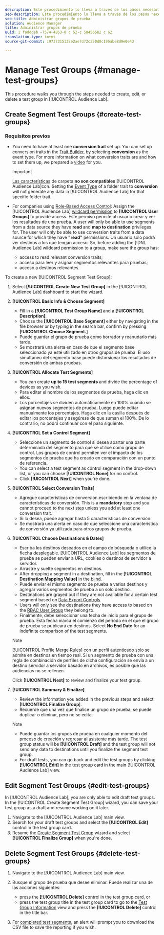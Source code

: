 ```yaml
---
description: Este procedimiento lo lleva a través de los pasos necesarios para crear, editar o eliminar un grupo de prueba en Audience Lab
seo-description: Este procedimiento lo lleva a través de los pasos necesarios para crear, editar o eliminar un grupo de prueba en Audience Lab
seo-title: Administrar grupos de prueba
solution: Audience Manager
title: Administrar grupos de prueba
uuid: 2 fadddeb -7574-4853-8 c 52-c 58456582 c 62
translation-type: tm+mt
source-git-commit: c9737315132e2ae7d72c250d8c196abe8d9e0e43

---
```



# Manage Test Groups {#manage-test-groups}

This procedure walks you through the steps needed to create, edit, or delete a test group in [!UICONTROL Audience Lab].

## Create Segment Test Groups {#create-test-groups}

### Requisitos previos

<!-- create-test-group.xml -->

* You need to have at least one **conversion trait** set up. You can set up conversion traits in the [Trait Builder](../../features/traits/create-onboarded-rule-based-traits.md), by selecting **conversion** as the event type. For more information on what conversion traits are and how to set them up, we prepared a [video](https://helpx.adobe.com/audience-manager/kt/using/creating-conversion-traits-feature-video-use.html) for you.

   >[!IMPORTANT]
   >
   >[Las características](../../features/traits/about-folder-traits.md) de carpeta **no son compatibles** [!UICONTROL Audience Lab]con. Setting the [Event Type](../../features/traits/create-onboarded-rule-based-traits.md) of a folder trait to **conversion** will not generate any data in [!UICONTROL Audience Lab] for that specific folder trait.

* For companies using [Role-Based Access Control](../../features/administration/administration-overview.md): Assign the [!UICONTROL Audience Lab] [wildcard permission](../../features/administration/administration-overview.md#wild-card-permissions) to **[!UICONTROL User Groups]** to provide access. Este permiso permite al usuario crear y ver los resultados de una prueba. A user will only be able to use segments from a data source they have **read** and **map to destination** privileges for. The user will only be able to use conversion traits from a data source for which they have **&quot;read&quot;** permissions. Un usuario solo podrá ver destinos a los que tengan acceso. So, before adding the [!DNL Audience Lab] wildcard permission to a group, make sure the group has:
   * access to read relevant conversion traits;
   * acceso para leer y asignar segmentos relevantes para pruebas;
   * acceso a destinos relevantes.

To create a new [!UICONTROL Segment Test Group]:

1. Select **[!UICONTROL Create New Test Group]** in the [!UICONTROL Audience Lab] dashboard to start the wizard.
1. **[!UICONTROL Basic Info & Choose Segment]**

   * Fill in a **[!UICONTROL Test Group Name]** and a **[!UICONTROL Description]**.
   * Choose the **[!UICONTROL Base Segment]** either by navigating in the file browser or by typing in the search bar, confirm by pressing **[!UICONTROL Choose Segment.]**
   * Puede guardar el grupo de prueba como borrador y reanudarlo más tarde.
   * Se mostrará una alerta en caso de que el segmento base seleccionado ya esté utilizado en otros grupos de prueba. El uso simultáneo del segmento base puede distorsionar los resultados de conversión de ambas pruebas.

1. **[!UICONTROL Allocate Test Segments]**

   * You can create **up to 15 test segments** and divide the percentage of devices as you wish.
   * Para editar el nombre de los segmentos de prueba, haga clic en ellos.
   * Los porcentajes se dividen automáticamente en 100% cuando se asignan nuevos segmentos de prueba. Luego puede editar manualmente los porcentajes. Haga clic en la casilla después de editar los porcentajes y asegúrese de que suman el 100%. De lo contrario, no podrá continuar con el paso siguiente.

1. **[!UICONTROL Set a Control Segment]**

   * Seleccione un segmento de control si desea apartar una parte determinada del segmento para que se utilice como grupo de control. Los grupos de control permiten ver el impacto de los segmentos de prueba que ha creado en comparación con un punto de referencia.
   * You can select a test segment as control segment in the drop-down list, or you can choose **[!UICONTROL None]** for no control.
   * Click **[!UICONTROL Next]** when you&#39;re done.

1. **[!UICONTROL Select Conversion Traits]**

   * Agregue características de conversión escribiendo en la ventana de características de conversión. This is a **mandatory** step and you cannot proceed to the next step unless you add at least one conversion trait.
   * Si lo desea, puede agregar hasta 5 características de conversión.
   * Se mostrará una alerta en caso de que seleccione una característica de conversión ya utilizada para otros grupos de prueba.

1. **[!UICONTROL Choose Destinations & Dates]**

   * Escriba los destinos deseados en el campo de búsqueda o utilice la flecha desplegable. [!UICONTROL Audience Lab] los segmentos de prueba se pueden enviar a URL, cookies o destinos de servidor a servidor.
   * Arrastre y suelte segmentos en destinos.
   * After dropping a segment in a destination, fill in the **[!UICONTROL Destination Mapping Value]** in the blind.
   * Puede enviar el mismo segmento de prueba a varios destinos y agregar varios segmentos de prueba a un solo destino.
   * Destinations are grayed out if they are not available for a certain test segment based on [Data Export Controls](../../features/data-export-controls.md).
   * Users will only see the destinations they have access to based on the [RBAC User Group](../../features/administration/administration-overview.md) they belong to.
   * Finalmente, debe seleccionar una fecha de inicio para el grupo de prueba. Esta fecha marca el comienzo del período en el que el grupo de prueba se publicará en destinos. Select **No End Date** for an indefinite comparison of the test segments.
   >[!NOTE]
   >
   >[!UICONTROL Profile Merge Rules] con un perfil autenticado solo se admite en destinos en tiempo real. Si un segmento de prueba con una regla de combinación de perfiles de dicha configuración se envía a un destino servidor a servidor basado en archivos, es posible que las audiencias no se rellenen.

   Click **[!UICONTROL Next]** to review and finalize your test group.

1. **[!UICONTROL Summary & Finalize]**

   * Review the information you added in the previous steps and select **[!UICONTROL Finalize Group]**.
   * Recuerde que una vez que finalice un grupo de prueba, se puede duplicar o eliminar, pero no se edita.
   >[!NOTE]
   >* Puede guardar los grupos de prueba en cualquier momento del proceso de creación y regresar al asistente más tarde. The test group status will be **[!UICONTROL Draft]** and the test group will not send any data to destinations until you finalize the segment test group.
   >* For draft tests, you can go back and edit the test groups by clicking **[!UICONTROL Edit]** in the test group card in the main [!UICONTROL Audience Lab] view.


## Edit Segment Test Groups {#edit-test-groups}

In [!UICONTROL Audience Lab], you are only able to edit draft test groups. In the [!UICONTROL Create Segment Test Group] wizard, you can save your test group as a draft and resume working on it later.

1. Navigate to the [!UICONTROL Audience Lab] main view.
1. Search for your draft test groups and select the **[!UICONTROL Edit]** control in the test group card.
1. Resume the [Create Segment Test Group](../../features/audience-lab/audience-lab-manage-test-groups.md#create-test-groups) wizard and select **[!UICONTROL Finalize Group]** when you&#39;re done.

## Delete Segment Test Groups {#delete-test-groups}

1. Navigate to the [!UICONTROL Audience Lab] main view.
1. Busque el grupo de prueba que desee eliminar. Puede realizar una de las acciones siguientes:

   * press the **[!UICONTROL Delete]** control in the test group card, or
   * press the test group title in the test group card to go to the [Test Group Information](../../features/audience-lab/audience-lab-information-view.md) view and press the **[!UICONTROL Delete]** control in the title bar.

1. For [completed test segments](../../features/audience-lab/audience-lab.md#status), an alert will prompt you to download the CSV file to save the reporting if you wish.
